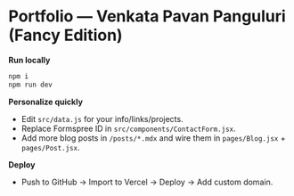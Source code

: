 # Portfolio — Venkata Pavan Panguluri (Fancy Edition)

**Run locally**
```bash
npm i
npm run dev
```

**Personalize quickly**
- Edit `src/data.js` for your info/links/projects.
- Replace Formspree ID in `src/components/ContactForm.jsx`.
- Add more blog posts in `/posts/*.mdx` and wire them in `pages/Blog.jsx` + `pages/Post.jsx`.

**Deploy**
- Push to GitHub → Import to Vercel → Deploy → Add custom domain.
